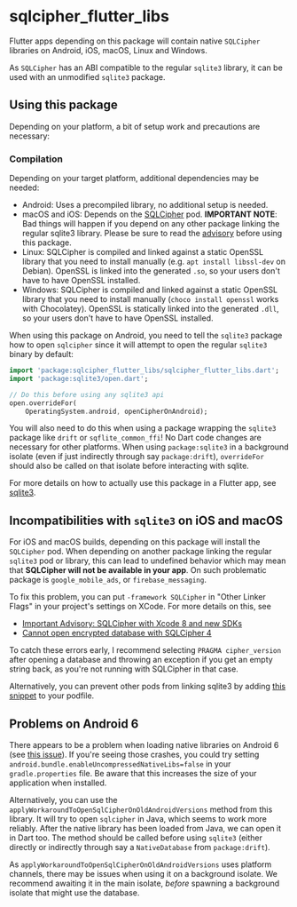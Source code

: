 # sqlcipher_flutter_libs

Flutter apps depending on this package will contain native `SQLCipher` libraries
on Android, iOS, macOS, Linux and Windows.

As `SQLCipher` has an ABI compatible to the regular `sqlite3` library, it can be used
with an unmodified `sqlite3` package.

## Using this package

Depending on your platform, a bit of setup work and precautions are necessary:

### Compilation

Depending on your target platform, additional dependencies may be needed:

- Android: Uses a precompiled library, no additional setup is needed.
- macOS and iOS: Depends on the [SQLCipher](https://www.zetetic.net/sqlcipher/ios-tutorial/#option-2-cocoapod-integration) pod.
  __IMPORTANT NOTE__: Bad things will happen if you depend on any other package linking the regular sqlite3 library.
  Please be sure to read the [advisory](https://discuss.zetetic.net/t/important-advisory-sqlcipher-with-xcode-8-and-new-sdks/1688) before using this package.
- Linux: SQLCipher is compiled and linked against a static OpenSSL library that you need to install manually (e.g. `apt install libssl-dev` on Debian).
  OpenSSL is linked into the generated `.so`, so your users don't have to have OpenSSL installed.
- Windows: SQLCipher is compiled and linked against a static OpenSSL library that you need to install manually (`choco install openssl` works with Chocolatey).
  OpenSSL is statically linked into the generated `.dll`, so your users don't have to have OpenSSL installed.

When using this package on Android, you need to tell the `sqlite3` package
how to open `sqlcipher` since it will attempt to open the regular
`sqlite3` binary by default:

```dart
import 'package:sqlcipher_flutter_libs/sqlcipher_flutter_libs.dart';
import 'package:sqlite3/open.dart';

// Do this before using any sqlite3 api
open.overrideFor(
    OperatingSystem.android, openCipherOnAndroid);
```

You will also need to do this when using a package wrapping the `sqlite3`
package like `drift` or `sqflite_common_ffi`!
No Dart code changes are necessary for other platforms.
When using `package:sqlite3` in a background isolate (even if just indirectly through
say `package:drift`), `overrideFor` should also be called on that isolate before interacting with sqlite.

For more details on how to actually use this package in a Flutter app, see
[sqlite3](https://pub.dev/packages/sqlite3).

## Incompatibilities with `sqlite3` on iOS and macOS

For iOS and macOS builds, depending on this package will install the `SQLCipher` pod.
When depending on another package linking the regular `sqlite3` pod or library, this can lead to undefined
behavior which may mean that __SQLCipher will not be available in your app__.
On such problematic package is `google_mobile_ads`, or `firebase_messaging`.

To fix this problem, you can put `-framework SQLCipher` in "Other Linker Flags" in your project's settings
on XCode.
For more details on this, see

- [Important Advisory: SQLCipher with Xcode 8 and new SDKs](https://discuss.zetetic.net/t/important-advisory-sqlcipher-with-xcode-8-and-new-sdks/1688)
- [Cannot open encrypted database with SQLCipher 4](https://discuss.zetetic.net/t/cannot-open-encrypted-database-with-sqlcipher-4/3654/3)

To catch these errors early, I recommend selecting `PRAGMA cipher_version` after opening a database
and throwing an exception if you get an empty string back, as you're not running with SQLCipher in
that case.

Alternatively, you can prevent other pods from linking sqlite3 by adding [this snippet](https://github.com/simolus3/drift/issues/1810#issuecomment-1119426006)
to your podfile.

## Problems on Android 6

There appears to be a problem when loading native libraries on Android 6 (see [this issue](https://github.com/simolus3/moor/issues/895#issuecomment-720195005)).
If you're seeing those crashes, you could try setting `android.bundle.enableUncompressedNativeLibs=false` in your `gradle.properties`
file. Be aware that this increases the size of your application when installed.

Alternatively, you can use the `applyWorkaroundToOpenSqlCipherOnOldAndroidVersions` method from this library.
It will try to open `sqlcipher` in Java, which seems to work more reliably. After the native library has been loaded from Java,
we can open it in Dart too.
The method should be called before using `sqlite3` (either directly or indirectly through say a `NativeDatabase` from `package:drift`).

As `applyWorkaroundToOpenSqlCipherOnOldAndroidVersions` uses platform channels, there may be issues when using it on a background isolate.
We recommend awaiting it in the main isolate, _before_ spawning a background isolate that might use the database.
